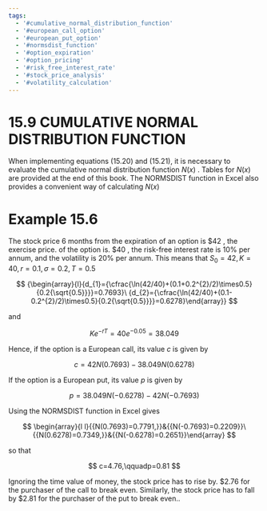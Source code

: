 ```yaml
---
tags:
  - '#cumulative_normal_distribution_function'
  - '#european_call_option'
  - '#european_put_option'
  - '#normsdist_function'
  - '#option_expiration'
  - '#option_pricing'
  - '#risk_free_interest_rate'
  - '#stock_price_analysis'
  - '#volatility_calculation'
---
```

# 15.9 CUMULATIVE NORMAL DISTRIBUTION FUNCTION  

When implementing equations (15.20) and (15.21), it is necessary to evaluate the cumulative normal distribution function $N(x)$ . Tables for $N(x)$ are provided at the end of this book. The NORMSDIST function in Excel also provides a convenient way of calculating $N(x)$  

# Example 15.6  

The stock price 6 months from the expiration of an option is $\$42$ , the exercise price. of the option is. $\$40$ , the risk-free interest rate is $10\%$ per annum, and the volatility is $20\%$ per annum. This means that $S_{0}=42,K=40,r=0.1,\sigma=0.2,T=0.5$  

$$
{\begin{array}{l}{d_{1}={\cfrac{\ln(42/40)+(0.1+0.2^{2}/2)\times0.5}{0.2{\sqrt{0.5}}}}=0.7693}\ {d_{2}={\cfrac{\ln(42/40)+(0.1-0.2^{2}/2)\times0.5}{0.2{\sqrt{0.5}}}}=0.6278}\end{array}}
$$  

and  

$$
K e^{-r T}=40e^{-0.05}=38.049
$$  

Hence, if the option is a European call, its value $c$ is given by  

$$
c=42N(0.7693)-38.049N(0.6278)
$$  

If the option is a European put, its value $p$ is given by  

$$
p=38.049N(-0.6278)-42N(-0.7693)
$$  

Using the NORMSDIST function in Excel gives  

$$
\begin{array}{l l}{{N(0.7693)=0.7791,}}&{{N(-0.7693)=0.2209}}\ {{N(0.6278)=0.7349,}}&{{N(-0.6278)=0.2651}}\end{array}
$$  

so that  

$$
c=4.76,\qquadp=0.81
$$  

Ignoring the time value of money, the stock price has to rise by. $\$2.76$ for the purchaser of the call to break even. Similarly, the stock price has to fall by $\$2.81$ for the purchaser of the put to break even..  
